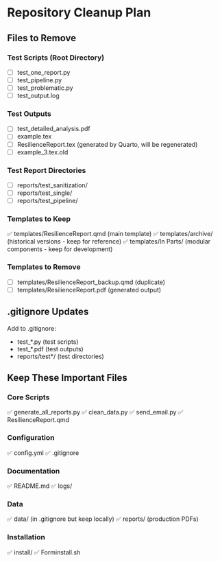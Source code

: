 # Repository Cleanup Plan

## Files to Remove

### Test Scripts (Root Directory)
- [ ] test_one_report.py
- [ ] test_pipeline.py
- [ ] test_problematic.py
- [ ] test_output.log

### Test Outputs
- [ ] test_detailed_analysis.pdf
- [ ] example.tex
- [ ] ResilienceReport.tex (generated by Quarto, will be regenerated)
- [ ] example_3.tex.old

### Test Report Directories
- [ ] reports/test_sanitization/
- [ ] reports/test_single/
- [ ] reports/test_pipeline/

### Templates to Keep
✅ templates/ResilienceReport.qmd (main template)
✅ templates/archive/ (historical versions - keep for reference)
✅ templates/In Parts/ (modular components - keep for development)

### Templates to Remove
- [ ] templates/ResilienceReport_backup.qmd (duplicate)
- [ ] templates/ResilienceReport.pdf (generated output)

## .gitignore Updates

Add to .gitignore:
- test_*.py (test scripts)
- test_*.pdf (test outputs)
- reports/test*/ (test directories)

## Keep These Important Files

### Core Scripts
✅ generate_all_reports.py
✅ clean_data.py
✅ send_email.py
✅ ResilienceReport.qmd

### Configuration
✅ config.yml
✅ .gitignore

### Documentation
✅ README.md
✅ logs/

### Data
✅ data/ (in .gitignore but keep locally)
✅ reports/ (production PDFs)

### Installation
✅ install/
✅ Forminstall.sh
